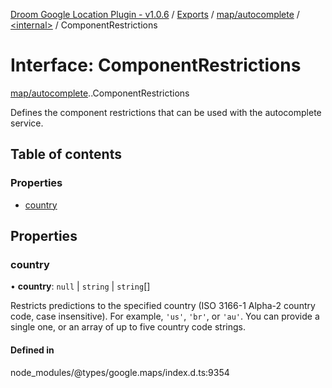 [Droom Google Location Plugin - v1.0.6](../README.md) / [Exports](../modules.md) / [map/autocomplete](../modules/map_autocomplete.md) / [<internal\>](../modules/map_autocomplete._internal_.md) / ComponentRestrictions

# Interface: ComponentRestrictions

[map/autocomplete](../modules/map_autocomplete.md).[<internal>](../modules/map_autocomplete._internal_.md).ComponentRestrictions

Defines the component restrictions that can be used with the autocomplete
service.

## Table of contents

### Properties

- [country](map_autocomplete._internal_.ComponentRestrictions.md#country)

## Properties

### country

• **country**: ``null`` \| `string` \| `string`[]

Restricts predictions to the specified country (ISO 3166-1 Alpha-2
country code, case insensitive). For example, <code>'us'</code>,
<code>'br'</code>, or <code>'au'</code>. You can provide a single one, or
an array of up to five country code strings.

#### Defined in

node_modules/@types/google.maps/index.d.ts:9354
